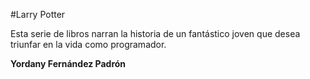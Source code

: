 #Larry Potter

Esta serie de libros narran la historia de un fantástico joven que desea triunfar en la vida como programador.

**Yordany Fernández Padrón**

